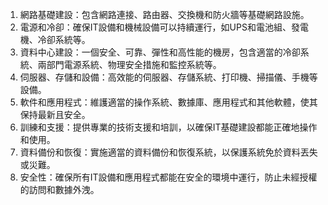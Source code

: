 

1. 網路基礎建設：包含網路連接、路由器、交換機和防火牆等基礎網路設施。
2. 電源和冷卻：確保IT設備和機械設備可以持續運行，如UPS和電池組、發電機、冷卻系統等。
3. 資料中心建設：一個安全、可靠、彈性和高性能的機房，包含適當的冷卻系統、兩部門電源系統、物理安全措施和監控系統等。
4. 伺服器、存儲和設備：高效能的伺服器、存儲系統、打印機、掃描儀、手機等設備。
5. 軟件和應用程式：維護適當的操作系統、數據庫、應用程式和其他軟體，使其保持最新且安全。
6. 訓練和支援：提供專業的技術支援和培訓，以確保IT基礎建設都能正確地操作和使用。
7. 資料備份和恢復：實施適當的資料備份和恢復系統，以保護系統免於資料丟失或災難。
8. 安全性：確保所有IT設備和應用程式都能在安全的環境中運行，防止未經授權的訪問和數據外洩。
